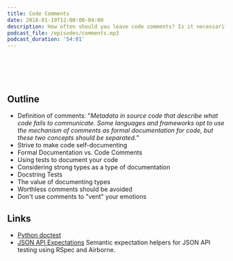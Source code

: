 ```yaml
---
title: Code Comments
date: 2018-01-19T12:00:00-04:00
description: How often should you leave code comments? Is it necessarily a failure to express yourself clearly in the code? Are code comments the best way to communicate with your team? Are your comments helpful, or just cathartic?
podcast_file: /episodes/comments.mp3
podcast_duration: '54:01'
---
```


# &nbsp;

## Outline

* Definition of comments: "_Metadata in source code that describe what code fails to communicate. Some languages and frameworks opt to use the mechanism of comments as formal documentation for code, but these two concepts should be separated._"
* Strive to make code self-documenting
* Formal Documentation vs. Code Comments
* Using tests to document your code
* Considering strong types as a type of documentation
* Docstring Tests
* The value of documenting types
* Worthless comments should be avoided
* Don't use comments to "vent" your emotions

## Links

* [Python doctest](https://docs.python.org/3.6/library/doctest.html)
* [JSON API Expectations](https://github.com/Ross-Hunter/jsonapi_expectations) Semantic expectation helpers for JSON API testing using RSpec and Airborne.

